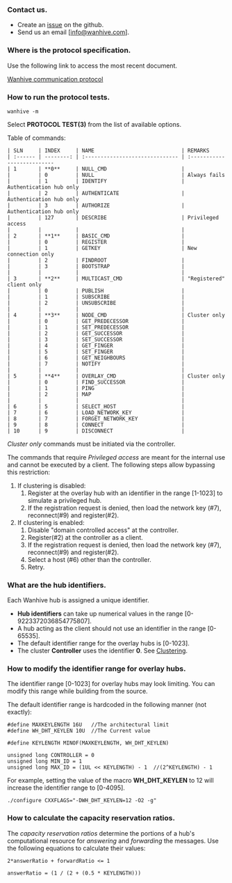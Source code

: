 ### Contact us.

- Create an [issue](https://github.com/wanhive/hub/issues) on the github.
- Send us an email [info@wanhive.com].

### Where is the protocol specification.

Use the following link to access the most recent document.

[Wanhive communication protocol](wanhive-protocol-v1.0.0.pdf)

### How to run the protocol tests.

```
wanhive -m
```

Select **PROTOCOL TEST(3)** from the list of available options.

Table of commands:

```
| SLN     | INDEX     | NAME                            | REMARKS
| :------ | --------: | :------------------------------ | :--------------------------
| 1       | **0**     | NULL_CMD                        | 
|         | 0         | NULL                            | Always fails
|         | 1         | IDENTIFY                        | Authentication hub only
|         | 2         | AUTHENTICATE                    | Authentication hub only
|         | 3         | AUTHORIZE                       | Authentication hub only
|         | 127       | DESCRIBE                        | Privileged access
|         |           |                                 | 
| 2       | **1**     | BASIC_CMD                       | 
|         | 0         | REGISTER                        | 
|         | 1         | GETKEY                          | New connection only
|         | 2         | FINDROOT                        | 
|         | 3         | BOOTSTRAP                       | 
|         |           |                                 | 
| 3       | **2**     | MULTICAST_CMD                   | "Registered" client only
|         | 0         | PUBLISH                         | 
|         | 1         | SUBSCRIBE                       | 
|         | 2         | UNSUBSCRIBE                     | 
|         |           |                                 | 
| 4       | **3**     | NODE_CMD                        | Cluster only
|         | 0         | GET_PREDECESSOR                 | 
|         | 1         | SET_PREDECESSOR                 | 
|         | 2         | GET_SUCCESSOR                   | 
|         | 3         | SET_SUCCESSOR                   | 
|         | 4         | GET_FINGER                      | 
|         | 5         | SET_FINGER                      | 
|         | 6         | GET_NEIGHBOURS                  | 
|         | 7         | NOTIFY                          | 
|         |           |                                 | 
| 5       | **4**     | OVERLAY_CMD                     | Cluster only
|         | 0         | FIND_SUCCESSOR                  | 
|         | 1         | PING                            | 
|         | 2         | MAP                             | 
|         |           |                                 | 
| 6       | 5         | SELECT_HOST                     | 
| 7       | 6         | LOAD_NETWORK_KEY                | 
| 8       | 7         | FORGET_NETWORK_KEY              | 
| 9       | 8         | CONNECT                         | 
| 10      | 9         | DISCONNECT                      | 

```

*Cluster only* commands must be initiated via the controller.

The commands that require *Privileged access* are meant for the internal use and cannot be executed by a client. The following steps allow bypassing this restriction:

1. If clustering is disabled:
    1. Register at the overlay hub with an identifier in the range [1-1023] to simulate a privileged hub.
    2. If the registration request is denied, then load the network key (#7), reconnect(#9) and register(#2).
2. If clustering is enabled:
    1. Disable "domain controlled access" at the controller.
    2. Register(#2) at the controller as a client.
    3. If the registration request is denied, then load the network key (#7), reconnect(#9) and register(#2).
    4. Select a host (#6) other than the controller.
    5. Retry.

### What are the hub identifiers.

Each Wanhive hub is assigned a unique identifier.

* **Hub identifiers** can take up numerical values in the range [0-9223372036854775807].
* A hub acting as the client should not use an identifier in the range [0-65535].
* The default identifier range for the overlay hubs is [0-1023].
* The cluster **Controller** uses the identifier **0**. See [Clustering](INSTALL.md).

### How to modify the identifier range for overlay hubs.

The identifier range [0-1023] for overlay hubs may look limiting. You can modify this range while building from the source.

The default identifier range is hardcoded in the following manner (not exactly):

```
#define MAXKEYLENGTH 16U   //The architectural limit
#define WH_DHT_KEYLEN 10U  //The Current value

#define KEYLENGTH MINOF(MAXKEYLENGTH, WH_DHT_KEYLEN)

unsigned long CONTROLLER = 0
unsigned long MIN_ID = 1
unsigned long MAX_ID = (1UL << KEYLENGTH) - 1  //(2^KEYLENGTH) - 1
```

For example, setting the value of the macro **WH_DHT_KEYLEN** to 12 will increase the identifier range to [0-4095].

```
./configure CXXFLAGS="-DWH_DHT_KEYLEN=12 -O2 -g"
```

### How to calculate the capacity reservation ratios.

The *capacity reservation ratios* determine the portions of a hub's computational resource for *answering* and *forwarding* the messages. Use the following equations to calculate their values:

```
2*answerRatio + forwardRatio <= 1

answerRatio = (1 / (2 + (0.5 * KEYLENGTH)))
```
